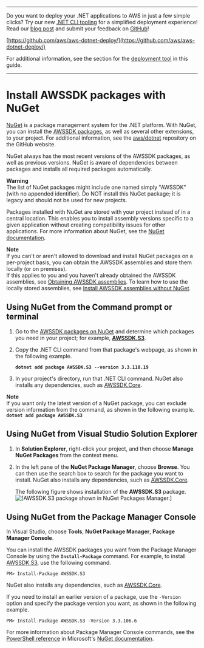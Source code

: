 --------

Do you want to deploy your \.NET applications to AWS in just a few simple clicks? Try our new [\.NET CLI tooling](https://www.nuget.org/packages/AWS.Deploy.Tools/) for a simplified deployment experience\! Read our [blog post](https://aws.amazon.com/blogs/developer/reimagining-the-aws-net-deployment-experience/) and submit your feedback on [GitHub](https://github.com/aws/aws-dotnet-deploy)\!

 [https://github.com/aws/aws-dotnet-deploy/](https://github.com/aws/aws-dotnet-deploy/)

For additional information, see the section for the [deployment tool](https://docs.aws.amazon.com/sdk-for-net/v3/developer-guide/deployment-tool.html) in this guide\.

--------

# Install AWSSDK packages with NuGet<a name="net-dg-install-assemblies"></a>

[NuGet](https://www.nuget.org/) is a package management system for the \.NET platform\. With NuGet, you can install the [AWSSDK packages](https://www.nuget.org/profiles/awsdotnet), as well as several other extensions, to your project\. For additional information, see the [aws/dotnet](https://github.com/aws/dotnet) repository on the GitHub website\.

NuGet always has the most recent versions of the AWSSDK packages, as well as previous versions\. NuGet is aware of dependencies between packages and installs all required packages automatically\.

**Warning**  
The list of NuGet packages might include one named simply "AWSSDK" \(with no appended identifier\)\. Do NOT install this NuGet package; it is legacy and should not be used for new projects\.

Packages installed with NuGet are stored with your project instead of in a central location\. This enables you to install assembly versions specific to a given application without creating compatibility issues for other applications\. For more information about NuGet, see the [NuGet documentation](https://docs.microsoft.com/en-us/nuget/)\.

**Note**  
If you can't or aren't allowed to download and install NuGet packages on a per\-project basis, you can obtain the AWSSDK assemblies and store them locally \(or on premises\)\.  
If this applies to you and you haven't already obtained the AWSSDK assemblies, see [Obtaining AWSSDK assemblies](net-dg-obtain-assemblies.md)\. To learn how to use the locally stored assemblies, see [Install AWSSDK assemblies without NuGet](net-dg-install-without-nuget.md)\.

## Using NuGet from the Command prompt or terminal<a name="package-install-nuget"></a>

1. Go to the [AWSSDK packages on NuGet](https://www.nuget.org/profiles/awsdotnet) and determine which packages you need in your project; for example, **[AWSSDK\.S3](https://www.nuget.org/packages/AWSSDK.S3/)**\.

1. Copy the \.NET CLI command from that package's webpage, as shown in the following example\.

   **`dotnet add package AWSSDK.S3 --version 3.3.110.19`**

1. In your project's directory, run that \.NET CLI command\. NuGet also installs any dependencies, such as [AWSSDK\.Core](http://www.nuget.org/packages/AWSSDK.Core)\.

**Note**  
If you want only the latest version of a NuGet package, you can exclude version information from the command, as shown in the following example\.  
**`dotnet add package AWSSDK.S3`**

## Using NuGet from Visual Studio Solution Explorer<a name="package-install-gui"></a>

1. In **Solution Explorer**, right\-click your project, and then choose **Manage NuGet Packages** from the context menu\.

1. In the left pane of the **NuGet Package Manager**, choose **Browse**\. You can then use the search box to search for the package you want to install\. NuGet also installs any dependencies, such as [AWSSDK\.Core](http://www.nuget.org/packages/AWSSDK.Core)\.

   The following figure shows installation of the **AWSSDK\.S3** package\.  
![\[AWSSDK.S3 package shown in NuGet Packages Manager.\]](http://docs.aws.amazon.com/sdk-for-net/v3/developer-guide/images/nuget-install-vs-dlg.png)

## Using NuGet from the Package Manager Console<a name="package-install-cmd"></a>

In Visual Studio, choose **Tools**, **NuGet Package Manager**, **Package Manager Console**\.

You can install the AWSSDK packages you want from the Package Manager Console by using the **`Install-Package`** command\. For example, to install [AWSSDK\.S3](https://www.nuget.org/packages/AWSSDK.S3), use the following command\.

```
PM> Install-Package AWSSDK.S3
```

NuGet also installs any dependencies, such as [AWSSDK\.Core](https://www.nuget.org/packages/AWSSDK.Core)\.

If you need to install an earlier version of a package, use the `-Version` option and specify the package version you want, as shown in the following example\.

```
PM> Install-Package AWSSDK.S3 -Version 3.3.106.6
```

For more information about Package Manager Console commands, see the [PowerShell reference](https://docs.microsoft.com/en-us/nuget/reference/powershell-reference) in Microsoft's [NuGet documentation](https://docs.microsoft.com/en-us/nuget/)\.